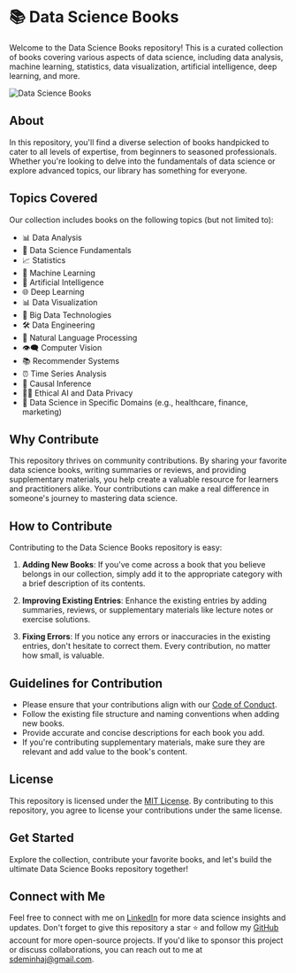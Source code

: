 # 📚 Data Science Books

Welcome to the Data Science Books repository! This is a curated collection of books covering various aspects of data science, including data analysis, machine learning, statistics, data visualization, artificial intelligence, deep learning, and more.

![Data Science Books ](https://github.com/minhaj-313/Data-Science-Books/blob/main/DATA%20SCIENCE%20BOOKS.png)


## About

In this repository, you'll find a diverse selection of books handpicked to cater to all levels of expertise, from beginners to seasoned professionals. Whether you're looking to delve into the fundamentals of data science or explore advanced topics, our library has something for everyone.

## Topics Covered

Our collection includes books on the following topics (but not limited to):
- 📊 Data Analysis
- 🧠 Data Science Fundamentals
- 📈 Statistics
- 🤖 Machine Learning
- 🧠 Artificial Intelligence
- 🌐 Deep Learning
- 📊 Data Visualization
- 💾 Big Data Technologies
- 🛠️ Data Engineering
- 📝 Natural Language Processing
- 👁️‍🗨️ Computer Vision
- 📚 Recommender Systems
- ⏰ Time Series Analysis
- 🤔 Causal Inference
- 🕵️‍♂️ Ethical AI and Data Privacy
- 🏢 Data Science in Specific Domains (e.g., healthcare, finance, marketing)

## Why Contribute

This repository thrives on community contributions. By sharing your favorite data science books, writing summaries or reviews, and providing supplementary materials, you help create a valuable resource for learners and practitioners alike. Your contributions can make a real difference in someone's journey to mastering data science.

## How to Contribute

Contributing to the Data Science Books repository is easy:

1. **Adding New Books**: If you've come across a book that you believe belongs in our collection, simply add it to the appropriate category with a brief description of its contents.

2. **Improving Existing Entries**: Enhance the existing entries by adding summaries, reviews, or supplementary materials like lecture notes or exercise solutions.

3. **Fixing Errors**: If you notice any errors or inaccuracies in the existing entries, don't hesitate to correct them. Every contribution, no matter how small, is valuable.

## Guidelines for Contribution

- Please ensure that your contributions align with our [Code of Conduct](CODE_OF_CONDUCT.md).
- Follow the existing file structure and naming conventions when adding new books.
- Provide accurate and concise descriptions for each book you add.
- If you're contributing supplementary materials, make sure they are relevant and add value to the book's content.

## License

This repository is licensed under the [MIT License](LICENSE). By contributing to this repository, you agree to license your contributions under the same license.

## Get Started

Explore the collection, contribute your favorite books, and let's build the ultimate Data Science Books repository together!

## Connect with Me

Feel free to connect with me on [LinkedIn](https://www.linkedin.com/in/minhaj313/) for more data science insights and updates. Don't forget to give this repository a star ⭐️ and follow my [GitHub](https://github.com/minhaj-313) account for more open-source projects. If you'd like to sponsor this project or discuss collaborations, you can reach out to me at [sdeminhaj@gmail.com](mailto:sdeminhaj@gmail.com).
